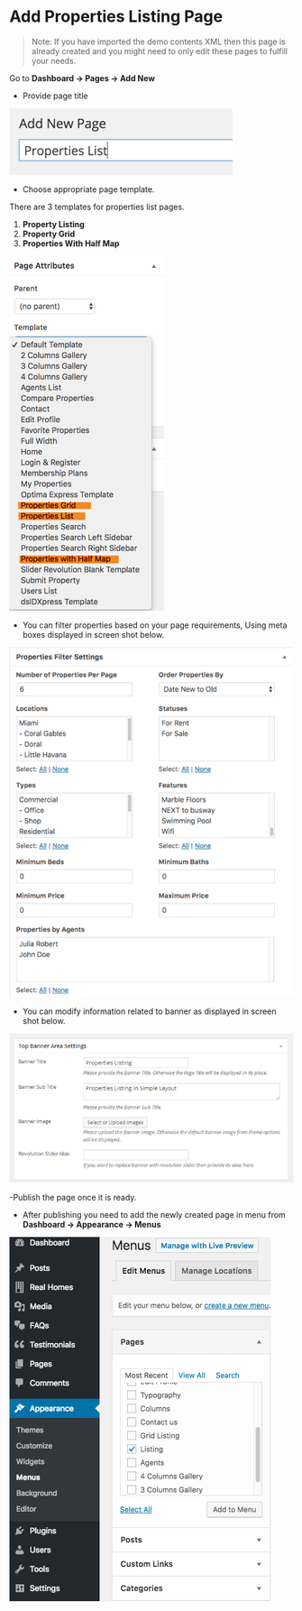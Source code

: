 # Add Properties Listing Page

> Note: If you have imported the demo contents XML then this page is already created and you might need to only edit these pages to fulfill your needs.

Go to **Dashboard → Pages → Add New**

- Provide page title

![Properties Listing Page](images/create-pages/add-properties-listing-page.png)

- Choose appropriate page template. 

There are 3 templates for properties list pages.

1. **Property Listing**
2. **Property Grid**
3. **Properties With Half Map**

![Properties Listing Templates](images/create-pages/properties-listing-templates.png)

- You can filter properties based on your page requirements, Using meta boxes displayed in screen shot below. 

![Properties Filter Settings](images/create-pages/properties-filter.png)

- You can modify information related to banner as displayed in screen shot below. 

![Banner Area Settings](images/create-pages/banner-area-settings.png)

-Publish the page once it is ready.

- After publishing you need to add the newly created page in menu from **Dashboard → Appearance → Menus** 

![Adding Listing Page to the Menu](images/create-pages/add-listing-page-menu.png)
